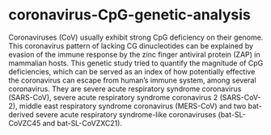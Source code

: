 # coronavirus-CpG-genetic-analysis
Coronaviruses (CoV) usually exhibit strong CpG deficiency on their genome. This coronavirus pattern of lacking CG dinucleotides can be explained by evasion of the immune response by the zinc finger antiviral protein (ZAP) in mammalian hosts. This genetic study tried to quantify the magnitude of CpG deficiencies, which can be served as an index of how potentially effective the coronavirus can escape from human’s immune system, among several coronavirus. They are severe acute respiratory syndrome coronavirus (SARS-CoV), severe acute respiratory syndrome coronavirus 2 (SARS-CoV-2), middle east respiratory syndrome coronavirus (MERS-CoV) and two bat-derived severe acute respiratory syndrome-like coronaviruses (bat-SL-CoVZC45 and bat-SL-CoVZXC21).
